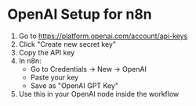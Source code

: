 # OpenAI Setup for n8n

1. Go to https://platform.openai.com/account/api-keys
2. Click "Create new secret key"
3. Copy the API key
4. In n8n:
   - Go to Credentials → New → OpenAI
   - Paste your key
   - Save as "OpenAI GPT Key"
5. Use this in your OpenAI node inside the workflow
